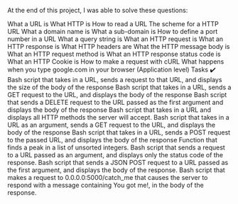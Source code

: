 At the end of this project, I was able to solve these questions:

What a URL is
What HTTP is
How to read a URL
The scheme for a HTTP URL
What a domain name is
What a sub-domain is
How to define a port number in a URL
What a query string is
What an HTTP request is
What an HTTP response is
What HTTP headers are
What the HTTP message body is
What an HTTP request method is
What an HTTP response status code is
What an HTTP Cookie is
How to make a request with cURL
What happens when you type google.com in your browser (Application level)
Tasks ✔️
Bash script that takes in a URL, sends a request to that URL, and displays the size of the body of the response
Bash script that takes in a URL, sends a GET request to the URL, and displays the body of the response
Bash script that sends a DELETE request to the URL passed as the first argument and displays the body of the response
Bash script that takes in a URL and displays all HTTP methods the server will accept.
Bash script that takes in a URL as an argument, sends a GET request to the URL, and displays the body of the response
Bash script that takes in a URL, sends a POST request to the passed URL, and displays the body of the response
Function that finds a peak in a list of unsorted integers.
Bash script that sends a request to a URL passed as an argument, and displays only the status code of the response.
Bash script that sends a JSON POST request to a URL passed as the first argument, and displays the body of the response.
Bash script that makes a request to 0.0.0.0:5000/catch_me that causes the server to respond with a message containing You got me!, in the body of the response.
